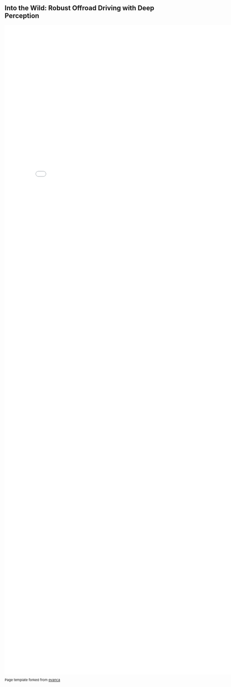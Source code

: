 [comment]: <> (## thesis)

[comment]: <> (---)

## Into the Wild: Robust Offroad Driving with Deep Perception
<embed src="pdf/JoonHo_thesis.pdf" width="800px" height="2100px" />

<p style="font-size:11px">Page template forked from <a href="https://github.com/evanca/quick-portfolio">evanca</a></p>
<!-- Remove above link if you don't want to attibute -->